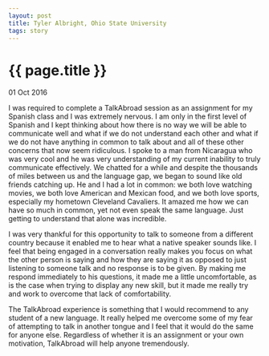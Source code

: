 ```yaml
---
layout: post
title: Tyler Albright, Ohio State University
tags: story
---
```


# {{ page.title }}

01 Oct 2016

I was required to complete a TalkAbroad session as an assignment for my Spanish class and I was extremely nervous.  I am only in the first level of Spanish and I kept thinking about how there is no way we will be able to communicate well and what if we do not understand each other and what if we do not have anything in common to talk about and all of these other concerns that now seem ridiculous.  I spoke to a man from Nicaragua who was very cool and he was very understanding of my current inability to truly communicate effectively.  We chatted for a while and despite the thousands of miles between us and the language gap, we began to sound like old friends catching up.  He and I had a lot in common: we both love watching movies, we both love American and Mexican food, and we both love sports, especially my hometown Cleveland Cavaliers.  It amazed me how we can have so much in common, yet not even speak the same language.  Just getting to understand that alone was incredible.

I was very thankful for this opportunity to talk to someone from a different country because it enabled me to hear what a native speaker sounds like.  I feel that being engaged in a conversation really makes you focus on what the other person is saying and how they are saying it as opposed to just listening to someone talk and no response is to be given.  By making me respond immediately to his questions, it made me a little uncomfortable, as is the case when trying to display any new skill, but it made me really try and work to overcome that lack of comfortability.

The TalkAbroad experience is something that I would recommend to any student of a new language.  It really helped me overcome some of my fear of attempting to talk in another tongue and I feel that it would do the same for anyone else.  Regardless of whether it is an assignment or your own motivation, TalkAbroad will help anyone tremendously.